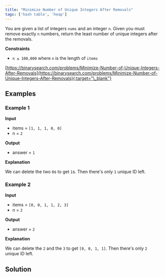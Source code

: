 ```yaml
---
title: "Minimize Number of Unique Integers After Removals"
tags: ['hash table', 'heap']
---
```


You are given a list of integers `nums` and an integer `n`. Given you must remove exactly `n` numbers, return the least number of unique integers after the removals.

**Constraints**
- `n ≤ 100,000` where `n` is the length of `items`

[https://binarysearch.com/problems/Minimize-Number-of-Unique-Integers-After-Removals](https://binarysearch.com/problems/Minimize-Number-of-Unique-Integers-After-Removals){:target="\_blank"}



## Examples
### Example 1

**Input**

- items = `[1, 1, 1, 0, 0]`
- n = `2`

**Output**

- answer = `1`


**Explanation**

We can delete the two `0`s to get `1`s. Then there's only `1` unique ID left.

### Example 2

**Input**

- items = `[0, 0, 1, 1, 2, 3]`
- n = `2`

**Output**

- answer = `2`


**Explanation**

We can delete the `2` and the `3` to get `[0, 0, 1, 1]`. Then there's only `2` unique ID left.


## Solution

<script src="https://gist.github.com/yaeba/16da7be5123724fcf6eccc25581cef5a.js?file=Minimize-Number-of-Unique-Integers-After-Removals.py"></script>

